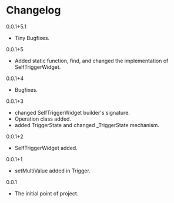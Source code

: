 # Changelog

0.0.1+5.1

- Tiny Bugfixes.

0.0.1+5

- Added static function, find, and changed the implementation of SelfTriggerWidget.

0.0.1+4

- Bugfixes.

0.0.1+3

- changed SelfTriggerWidget builder's signature.
- Operation class added.
- added TriggerState and changed _TriggerState mechanism.

0.0.1+2

- SelfTriggerWidget added.

0.0.1+1

- setMultiValue added in Trigger.

0.0.1

- The initial point of project.
